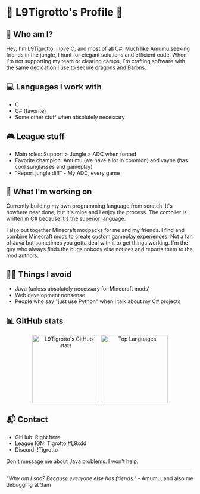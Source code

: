 # 🐯 L9Tigrotto's Profile 🐯

## 🧩 Who am I?

Hey, I'm L9Tigrotto. I love C, and most of all C#. Much like Amumu seeking friends in the jungle, I hunt for elegant solutions and efficient code. When I'm not supporting my team or clearing camps, I'm crafting software with the same dedication I use to secure dragons and Barons.

## 💻 Languages I work with

- C
- C# (favorite)
- Some other stuff when absolutely necessary

## 🎮 League stuff

- Main roles: Support > Jungle > ADC when forced
- Favorite champion: Amumu (we have a lot in common) and vayne (has cool sunglasses and gameplay)
- "Report jungle diff" - My ADC, every game

## 🚀 What I'm working on

Currently building my own programming language from scratch. It's nowhere near done, but it's mine and I enjoy the process. The compiler is written in C# because it's the superior language.

I also put together Minecraft modpacks for me and my friends. I find and combine Minecraft mods to create custom gameplay experiences. Not a fan of Java but sometimes you gotta deal with it to get things working. I'm the guy who always finds the bugs nobody else notices and reports them to the mod authors.

## 🙅‍♂️ Things I avoid

- Java (unless absolutely necessary for Minecraft mods)
- Web development nonsense
- People who say "just use Python" when I talk about my C# projects

## 📊 GitHub stats

<p align="center">
  <img height="180em" src="https://github-readme-stats.vercel.app/api?username=L9Tigrotto&show_icons=true&theme=dark" alt="L9Tigrotto's GitHub stats" />
  <img height="180em" src="https://github-readme-stats.vercel.app/api/top-langs/?username=L9Tigrotto&layout=compact&theme=dark" alt="Top Languages" />
</p>

## 📬 Contact

- GitHub: Right here
- League IGN: Tigrotto #L9xdd
- Discord: !Tigrotto

Don't message me about Java problems. I won't help.

---

*"Why am I sad? Because everyone else has friends."* - Amumu, and also me debugging at 3am
